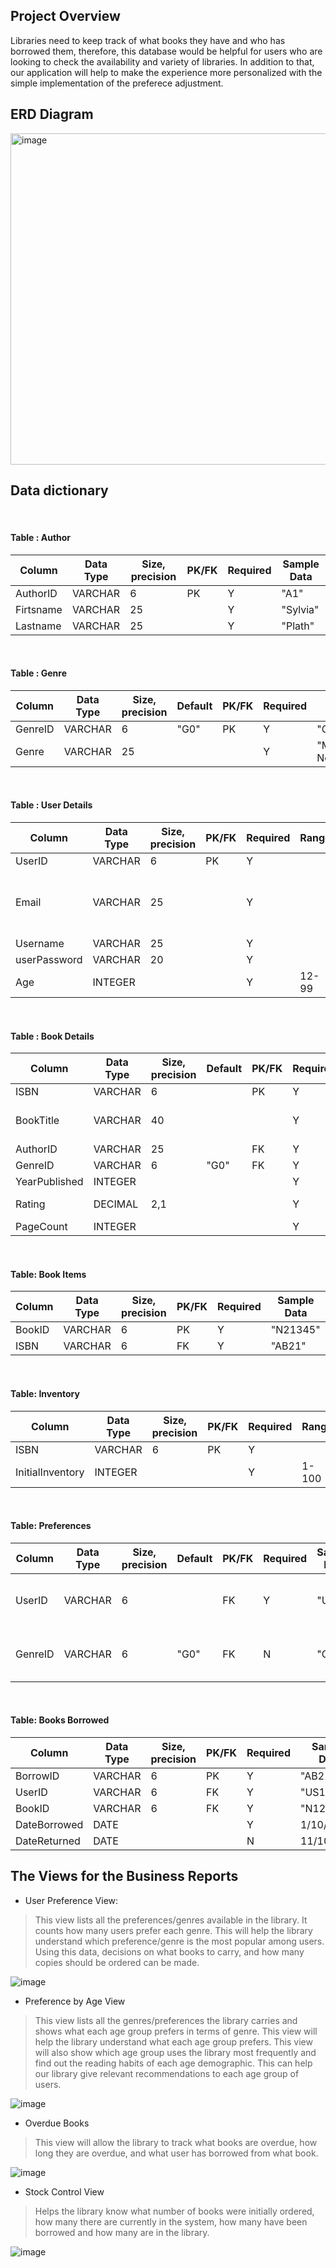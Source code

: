 ## Project Overview

Libraries need to keep track of what books they have and who has borrowed them, therefore, this database 
would be helpful for users who are looking to check the availability and variety of libraries. In addition to that, 
our application will help to make the experience more personalized with the simple implementation of the preferece
adjustment.


## ERD Diagram

<img width="530" alt="image" src="https://github.com/arilloid/library_database/assets/105298302/55821944-b808-4e84-9fcd-e312feaa555a">

## Data dictionary

</br>

#### Table : Author

| Column    | Data Type | Size, precision | PK/FK | Required | Sample Data |
|-----------|-----------|-----------------|-------|----------|-------------|
| AuthorID  | VARCHAR   | 6               | PK    | Y        | "A1"        |
| Firtsname | VARCHAR   | 25              |       | Y        | "Sylvia"    |
| Lastname  | VARCHAR   | 25              |       | Y        | "Plath"     |

</br>

#### Table : Genre

| Column  | Data Type | Size, precision | Default | PK/FK | Required | Sample Data       |
|---------|-----------|-----------------|---------|-------|----------|-------------------|
| GenreID | VARCHAR   | 6               | "G0"    | PK    | Y        | "G1"              |
| Genre   | VARCHAR   | 25              |         |       | Y        | "Modernism Novel" |

</br>

#### Table : User Details

| Column       | Data Type | Size, precision | PK/FK | Required | Range | Sample Data          | Notes                                              |
|--------------|-----------|-----------------|-------|----------|-------|----------------------|----------------------------------------------------|
| UserID       | VARCHAR   | 6               | PK    | Y        |       | "US11"               |                                                    |
| Email        | VARCHAR   | 25              |       | Y        |       | "example@mail.com"   | LIKE to check with wildcards and UNIQUE constraint |
| Username     | VARCHAR   | 25              |       | Y        |       | "exampleuser"        |                                                    |
| userPassword | VARCHAR   | 20              |       | Y        |       | "Examplepassword123" |                                                    |
| Age          | INTEGER   |                 |       | Y        | 12-99 |                      | CheckRange constraint                              |

</br>

#### Table : Book Details 

| Column        | Data Type | Size, precision | Default | PK/FK | Required | Range | Sample Data       | Notes                 |
|---------------|-----------|-----------------|---------|-------|----------|-------|-------------------|-----------------------|
| ISBN          | VARCHAR   | 6               |         | PK    | Y        |       | "AB21"            |                       |
| BookTitle     | VARCHAR   | 40              |         |       | Y        |       | "The Wicked King" |                       |
| AuthorID      | VARCHAR   | 25              |         | FK    | Y        |       | "A1"              |                       |
| GenreID       | VARCHAR   | 6               | "G0"    | FK    | Y        |       | "G1"              |                       |
| YearPublished | INTEGER   |                 |         |       | Y        |       | 2000              |                       |
| Rating        | DECIMAL   | 2,1             |         |       | Y        | 0-5   | 4.2               | CheckRange Constraint |
| PageCount     | INTEGER   |                 |         |       | Y        |       | 256               |                       |

</br>

#### Table: Book Items

| Column | Data Type | Size, precision | PK/FK | Required | Sample Data |
|--------|-----------|-----------------|-------|----------|-------------|
| BookID | VARCHAR   | 6               | PK    | Y        | "N21345"    |
| ISBN   | VARCHAR   | 6               | FK    | Y        | "AB21"      |

</br>

#### Table: Inventory

| Column           | Data Type | Size, precision | PK/FK | Required | Range | Sample Data | Notes                 |
|------------------|-----------|-----------------|-------|----------|-------|-------------|-----------------------|
| ISBN             | VARCHAR   | 6               | PK    | Y        |       | "AB21"      |                       |
| InitialInventory | INTEGER   |                 |       | Y        | 1-100 | 20          | CheckRange Constraint |

</br>

#### Table: Preferences

| Column  | Data Type | Size, precision | Default | PK/FK | Required | Sample Data | Notes                 |
|---------|-----------|-----------------|---------|-------|----------|-------------|-----------------------|
| UserID  | VARCHAR   | 6               |         | FK    | Y        | "US11"      | Comp Key with GenreID |
| GenreID | VARCHAR   | 6               | "G0"    | FK    | N        | "G11"       | Comp Key with UserID  |

</br>

#### Table: Books Borrowed

| Column       | Data Type | Size, precision | PK/FK | Required | Sample Data |
|--------------|-----------|-----------------|-------|----------|-------------|
| BorrowID     | VARCHAR   | 6               | PK    | Y        | "AB21"      |
| UserID       | VARCHAR   | 6               | FK    | Y        | "US11"      |
| BookID       | VARCHAR   | 6               | FK    | Y        | "N12345"    |
| DateBorrowed | DATE      |                 |       | Y        | 1/10/2022   |
| DateReturned | DATE      |                 |       | N        | 11/10/2022  |

## The Views for the Business Reports

- User Preference View:
>	This view lists all the preferences/genres available in the library. It counts how many users prefer each genre. This will help the library understand which preference/genre is the most popular among users. Using this data, decisions on what books to carry, and how many copies should be ordered can be made. 

![image](https://github.com/arilloid/library_database/assets/105298302/65eb27ad-b481-42fb-8f08-c0968ca9138d)

- Preference by Age View
> This view lists all the genres/preferences the library carries and shows what each age group prefers in terms of genre. This view will help the library understand what each age group prefers. This view will also show which age group uses the library most frequently and find out the reading habits of each age demographic. This can help our library give relevant recommendations to each age group of users.

![image](https://github.com/arilloid/library_database/assets/105298302/806bc7a2-c9f5-4b72-b581-15c356aadfbe)

- Overdue Books
> This view will allow the library to track what books are overdue, how long they are overdue, and what user has borrowed from what book.

![image](https://github.com/arilloid/library_database/assets/105298302/465a66e3-d031-477d-b7d8-8a5c40dc796f)

- Stock Control View
> Helps the library know what number of books were initially ordered, how many there are currently in the system, how many have been borrowed and how many are in the library.

![image](https://github.com/arilloid/library_database/assets/105298302/1676c6cd-b3ca-465b-9140-26a2ebd2e116)





